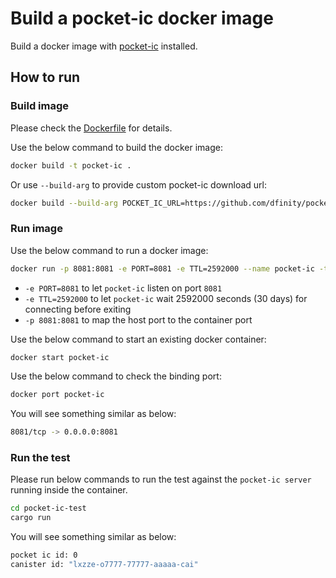 # Build a pocket-ic docker image 

Build a docker image with [pocket-ic](https://github.com/dfinity/pocketic) installed.

## How to run

### Build image

Please check the [Dockerfile](./Dockerfile) for details.

Use the below command to build the docker image:

```bash
docker build -t pocket-ic .
```

Or use `--build-arg` to provide custom pocket-ic download url:

```bash
docker build --build-arg POCKET_IC_URL=https://github.com/dfinity/pocketic/releases/download/8.0.0/pocket-ic-x86_64-linux.gz -t pocket-ic .
```

### Run image

Use the below command to run a docker image:

```bash
docker run -p 8081:8081 -e PORT=8081 -e TTL=2592000 --name pocket-ic -t pocket-ic
```

- `-e PORT=8081` to let `pocket-ic` listen on port `8081`
- `-e TTL=2592000` to let `pocket-ic` wait 2592000 seconds (30 days) for connecting before exiting
- `-p 8081:8081` to map the host port to the container port

Use the below command to start an existing docker container:

```bash
docker start pocket-ic
```

Use the below command to check the binding port:

```bash
docker port pocket-ic
```

You will see something similar as below:

```bash
8081/tcp -> 0.0.0.0:8081
```

### Run the test

Please run below commands to run the test against the `pocket-ic server` running inside the container.

```bash
cd pocket-ic-test
cargo run
```

You will see something similar as below:

```bash
pocket ic id: 0
canister id: "lxzze-o7777-77777-aaaaa-cai"
```
